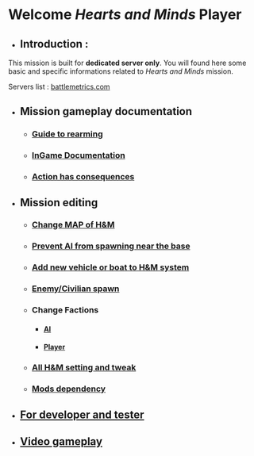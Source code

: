 # Welcome _Hearts and Minds_ Player

* ## Introduction :
This mission is built for **dedicated server only**. You will found here some basic and specific informations related to _Hearts and Minds_ mission.

Servers list : [battlemetrics.com](https://www.battlemetrics.com/servers/arma3?q=hearts%2Band%2Bminds%20||%20%22H%26M%22&status=online&sort=-players)

* ## Mission gameplay documentation
	* ### [Guide to rearming](http://vdauphin.github.io/HeartsAndMinds/Guide-to-rearming)
	* ### [InGame Documentation](http://vdauphin.github.io/HeartsAndMinds/InGame-documentation)
	* ### [Action has consequences](http://vdauphin.github.io/HeartsAndMinds/Action-has-consequences)
* ## Mission editing
	* ### [Change MAP of H&M](http://vdauphin.github.io/HeartsAndMinds/Change-MAP-of-Hearts-and-Minds)
	* ### [Prevent AI from spawning near the base](http://vdauphin.github.io/HeartsAndMinds/Prevent-AI-from-spawning-near-the-base)
	* ### [Add new vehicle or boat to H&M system](http://vdauphin.github.io/HeartsAndMinds/Add-vehicle-or-boat-to-H&M-system)
	* ### [Enemy/Civilian spawn](http://vdauphin.github.io/HeartsAndMinds/spawn)
	* ### Change Factions
		* #### [AI](http://vdauphin.github.io/HeartsAndMinds/Add-factions)
		* #### [Player](http://vdauphin.github.io/HeartsAndMinds/faction_player)
	* ### [All H&M setting and tweak](http://vdauphin.github.io/HeartsAndMinds/All-H&M-setting-and-tweak)
	* ### [Mods dependency](http://vdauphin.github.io/HeartsAndMinds/Mods-dependency)
* ## [For developer and tester](http://vdauphin.github.io/HeartsAndMinds/For-developer-and-tester)
* ## [Video gameplay](http://vdauphin.github.io/HeartsAndMinds/Video-gameplay)
